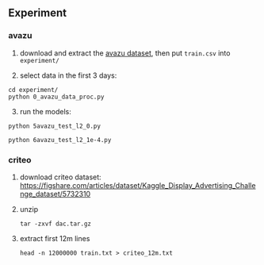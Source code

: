 ## Experiment

### avazu

1. download and extract the [avazu dataset](https://www.kaggle.com/c/avazu-ctr-prediction/data), then put `train.csv` into `experiment/`

2. select data in the first 3 days:

```
cd experiment/
python 0_avazu_data_proc.py
```

3. run the models:

`python 5avazu_test_l2_0.py`

`python 6avazu_test_l2_1e-4.py`

### criteo

1. download criteo dataset: https://figshare.com/articles/dataset/Kaggle_Display_Advertising_Challenge_dataset/5732310

2. unzip

   `tar -zxvf dac.tar.gz`

3. extract first 12m lines

   `head -n 12000000 train.txt > criteo_12m.txt`

